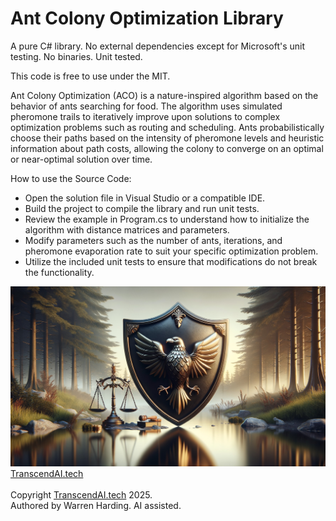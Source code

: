 
# Ant Colony Optimization Library

A pure C# library. No external dependencies except for Microsoft's unit testing. No binaries. Unit tested.

This code is free to use under the MIT.

Ant Colony Optimization (ACO) is a nature-inspired algorithm based on the behavior of ants searching for food. The algorithm uses simulated pheromone trails to iteratively improve upon solutions to complex optimization problems such as routing and scheduling. Ants probabilistically choose their paths based on the intensity of pheromone levels and heuristic information about path costs, allowing the colony to converge on an optimal or near-optimal solution over time.

How to use the Source Code:
- Open the solution file in Visual Studio or a compatible IDE.
- Build the project to compile the library and run unit tests.
- Review the example in Program.cs to understand how to initialize the algorithm with distance matrices and parameters.
- Modify parameters such as the number of ants, iterations, and pheromone evaporation rate to suit your specific optimization problem.
- Utilize the included unit tests to ensure that modifications do not break the functionality.

![AI Image](aiimage.jpg)
[TranscendAI.tech](https://TranscendAI.tech)<br>
<br>
Copyright [TranscendAI.tech](https://TranscendAI.tech) 2025.</br>
Authored by Warren Harding. AI assisted.</br>
